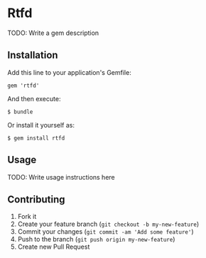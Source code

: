 # Rtfd

TODO: Write a gem description

## Installation

Add this line to your application's Gemfile:

    gem 'rtfd'

And then execute:

    $ bundle

Or install it yourself as:

    $ gem install rtfd

## Usage

TODO: Write usage instructions here

## Contributing

1. Fork it
2. Create your feature branch (`git checkout -b my-new-feature`)
3. Commit your changes (`git commit -am 'Add some feature'`)
4. Push to the branch (`git push origin my-new-feature`)
5. Create new Pull Request
